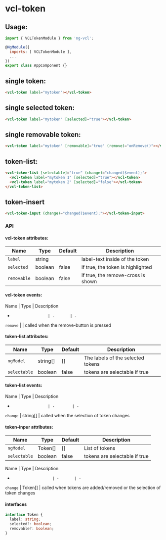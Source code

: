 # vcl-token

## Usage:

```javascript
import { VCLTokenModule } from 'ng-vcl';

@NgModule({
  imports: [ VCLTokenModule ],
  ...
})
export class AppComponent {}
```

## single token:

```html
<vcl-token label="mytoken"></vcl-token>
```

## single selected token:

```html
<vcl-token label="mytoken" [selected]="true"></vcl-token>
```

## single removable token:

```html
<vcl-token label="mytoken" [removable]="true" (remove)="onRemove()"></vcl-token>
```

## token-list:

```html
<vcl-token-list [selectable]="true" (change)="changed($event);">
  <vcl-token label="mytoken 1" [selected]="true"></vcl-token>
  <vcl-token label="mytoken 2" [selected]="false"></vcl-token>
</vcl-token-list>
```

## token-insert

```html
<vcl-token-input (change)="changed($event);"></vcl-token-input>
```

### API

#### vcl-token attributes:

Name         | Type    | Default | Description
------------ | ------- | ------- | ---------------------------------------
`label`      | string  |         | label-text inside of the token
`selected`   | boolean | false   | if true, the token is highlighted
`removable`  | boolean | false   | if true, the remove-cross is shown

#### vcl-token events:
Name                  | Type    | Description
-                     | -       | -
`remove`              |         | called when the remove-button is pressed

#### token-list attributes:

Name         | Type     | Default | Description
------------ | -------- | ------- | ------------------------------------------------------------
`ngModel`    | string[] | []      | The labels of the selected tokens
`selectable` | boolean  | false   | tokens are selectable if true

#### token-list events:

Name                  | Type     | Description
-                     | -        | -
`change`              | string[] | called when the selection of token changes


#### token-inpur attributes:

Name         | Type     | Default | Description
------------ | -------- | ------- | ------------------------------------------------------------
`ngModel`    | Token[]  | []      | List of tokens
`selectable` | boolean  | false   | tokens are selectable if true

Name                    | Type    | Description
-                       | -       | -
`change`                | Token[] | called when tokens are added/removed or the selection of token changes

#### interfaces

```ts
interface Token {
  label: string;
  selected?: boolean;
  removable?: boolean;
}
```
